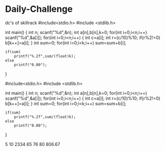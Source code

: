 # Daily-Challenge
dc's of skillrack
#include<stdio.h>
#include <stdlib.h>

int main()
{
    int n;
    scanf("%d",&n);
    int a[n],b[n],k=0;
    for(int i=0;i<n;i++)
        scanf("%d",&a[i]);
    for(int i=0;i<n;i++) 
    {
        int c=a[i];
        int r=(c/10)%10;
        if(r%2!=0)
            b[k++]=a[i];
    }
    int sum=0;
    for(int i=0;i<k;i++) 
        sum=sum+b[i];
        
    if(sum)
        printf("%.2f",sum/(float)k);    
    else
        printf("0.00");

}


#include<stdio.h>
#include <stdlib.h>

int main()
{
    int n;
    scanf("%d",&n);
    int a[n],b[n],k=0;
    for(int i=0;i<n;i++)
        scanf("%d",&a[i]);
    for(int i=0;i<n;i++) 
    {
        int c=a[i];
        int r=(c/10)%10;
        if(r%2!=0)
            b[k++]=a[i];
    }
    int sum=0;
    for(int i=0;i<k;i++) 
        sum=sum+b[i];
        
    if(sum)
        printf("%.2f",sum/(float)k);    
    else
        printf("0.00");

}


5
10 2334 65 76 80
806.67
